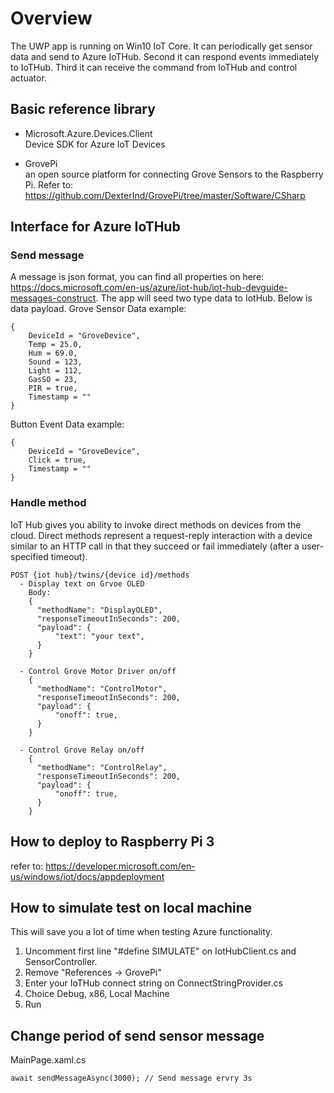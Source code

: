 
# Overview
The UWP app is running on Win10 IoT Core. It can periodically get sensor data and send to Azure IoTHub. Second it can respond events immediately to IoTHub. Third it can receive the command from IoTHub and control actuator.

## Basic reference library
- Microsoft.Azure.Devices.Client   
  Device SDK for Azure IoT Devices
  
- GrovePi   
  an open source platform for connecting Grove Sensors to the Raspberry Pi. 
  Refer to: https://github.com/DexterInd/GrovePi/tree/master/Software/CSharp
  
## Interface for Azure IoTHub
### Send message
A message is json format, you can find all properties on here:
https://docs.microsoft.com/en-us/azure/iot-hub/iot-hub-devguide-messages-construct.
The app will seed two type data to IotHub. Below is data payload.
Grove Sensor Data example:
```
{
    DeviceId = "GroveDevice",
    Temp = 25.0,
    Hum = 69.0,
    Sound = 123,
    Light = 112,
    GasSO = 23,
    PIR = true,
    Timestamp = ""
}
```

Button Event Data example:
```
{
    DeviceId = "GroveDevice",
    Click = true,
    Timestamp = ""
}
```
### Handle method
IoT Hub gives you ability to invoke direct methods on devices from the cloud. Direct methods represent a request-reply interaction with a device similar to an HTTP call in that they succeed or fail immediately (after a user-specified timeout).
```
POST {iot hub}/twins/{device id}/methods
  - Display text on Grvoe OLED
    Body:
    {
      "methodName": "DisplayOLED",
      "responseTimeoutInSeconds": 200,
      "payload": {
          "text": "your text",
      }
    }
    
  - Control Grove Motor Driver on/off
    {
      "methodName": "ControlMotor",
      "responseTimeoutInSeconds": 200,
      "payload": {
          "onoff": true,
      }
    }
  
  - Control Grove Relay on/off
    {
      "methodName": "ControlRelay",
      "responseTimeoutInSeconds": 200,
      "payload": {
          "onoff": true,
      }
    }
 ```
## How to deploy to Raspberry Pi 3
refer to: https://developer.microsoft.com/en-us/windows/iot/docs/appdeployment

## How to simulate test on local machine
This will save you a lot of time when testing Azure functionality.
1. Uncomment first line "#define SIMULATE" on IotHubClient.cs and SensorController.
2. Remove "References -> GrovePi"
3. Enter your IoTHub connect string on ConnectStringProvider.cs
3. Choice Debug, x86, Local Machine
4. Run

## Change period of send sensor message
MainPage.xaml.cs
```
await sendMessageAsync(3000); // Send message ervry 3s
```
